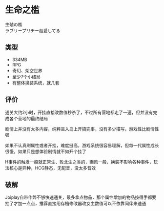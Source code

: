 # 生命之槛
生殖の檻  
ラブリープリチー超愛してる

## 类型
- 334MB
- RPG
- 奇幻、架空世界
- 至少7个小结局
- 有整体换装系统，就几套

## 评价
通关大约2小时，开挂直接改数值秒杀了，不过所有营地都走了一遍，但并没有完成各个营地的最终结局

剧情上并没有太多内容，纯粹进入岛上开搞完事，没有多少描写，游戏性比剧情性强

如果不认真刷属性或者开挂，难度挺高，游戏系统很容易理解，但每一代属性成长很慢，如果只是想体验剧情就不如开个挂了

H事件的触发一般就正常生、败北生之类的，画风一般，换装不影响各种事件，玩法核心是异种，HCG静态，无配音，没太多音效


## 破解
Joiplay自带作弊不够快速通关，最多拿点物品，那个属性增加的物品按得手都要抽了才加一点点，推荐直接用存档修改器改女主数值可以不依靠同伴来速通